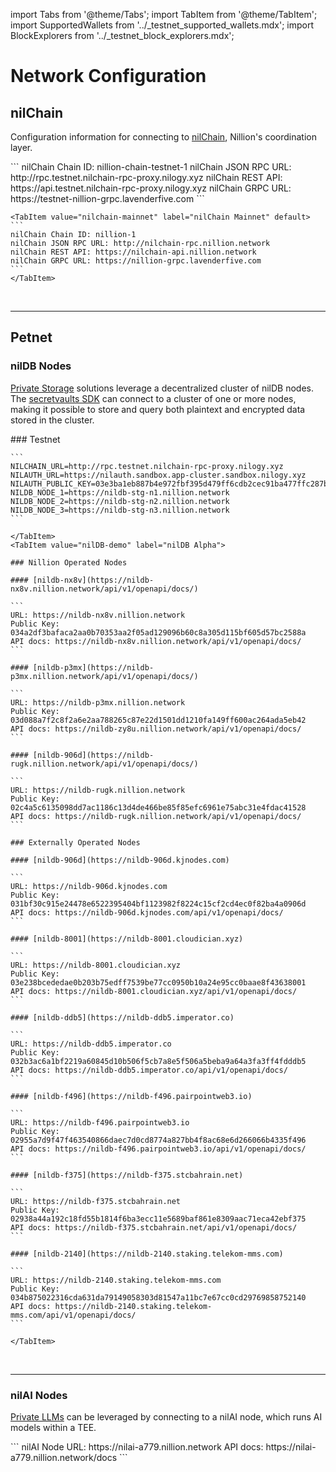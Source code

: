 import Tabs from '@theme/Tabs';
import TabItem from '@theme/TabItem';
import SupportedWallets from '../\_testnet_supported_wallets.mdx';
import BlockExplorers from '../\_testnet_block_explorers.mdx';

# Network Configuration

## nilChain

Configuration information for connecting to [nilChain](https://github.com/NillionNetwork/nilchain), Nillion's coordination layer.

<Tabs>
    <TabItem value="nilchain-testnet" label="nilChain Testnet" default>
    ```
    nilChain Chain ID: nillion-chain-testnet-1
    nilChain JSON RPC URL: http://rpc.testnet.nilchain-rpc-proxy.nilogy.xyz
    nilChain REST API: https://api.testnet.nilchain-rpc-proxy.nilogy.xyz
    nilChain GRPC URL: https://testnet-nillion-grpc.lavenderfive.com
    ```
    </TabItem>

    <TabItem value="nilchain-mainnet" label="nilChain Mainnet" default>
    ```
    nilChain Chain ID: nillion-1
    nilChain JSON RPC URL: http://nilchain-rpc.nillion.network
    nilChain REST API: https://nilchain-api.nillion.network
    nilChain GRPC URL: https://nillion-grpc.lavenderfive.com
    ```
    </TabItem>

</Tabs>
<br/>

---

## Petnet

### nilDB Nodes

[Private Storage](/build/private-storage/overview) solutions leverage a decentralized cluster of nilDB nodes. The [secretvaults SDK](/build/private-storage/secretvaults) can connect to a cluster of one or more nodes, making it possible to store and query both plaintext and encrypted data stored in the cluster.

<Tabs>
    <TabItem value="nilDB-update" label="nilDB Testnet" default>
    ### Testnet

    ```
    NILCHAIN_URL=http://rpc.testnet.nilchain-rpc-proxy.nilogy.xyz
    NILAUTH_URL=https://nilauth.sandbox.app-cluster.sandbox.nilogy.xyz
    NILAUTH_PUBLIC_KEY=03e3ba1eb887b4e972fbf395d479ff6cdb2cec91ba477ffc287b2b9cb5ec2161aa
    NILDB_NODE_1=https://nildb-stg-n1.nillion.network
    NILDB_NODE_2=https://nildb-stg-n2.nillion.network
    NILDB_NODE_3=https://nildb-stg-n3.nillion.network
    ```

    </TabItem>
    <TabItem value="nilDB-demo" label="nilDB Alpha">

    ### Nillion Operated Nodes

    #### [nildb-nx8v](https://nildb-nx8v.nillion.network/api/v1/openapi/docs/)

    ```
    URL: https://nildb-nx8v.nillion.network
    Public Key: 034a2df3bafaca2aa0b70353aa2f05ad129096b60c8a305d115bf605d57bc2588a
    API docs: https://nildb-nx8v.nillion.network/api/v1/openapi/docs/
    ```

    #### [nildb-p3mx](https://nildb-p3mx.nillion.network/api/v1/openapi/docs/)

    ```
    URL: https://nildb-p3mx.nillion.network
    Public Key: 03d088a7f2c8f2a6e2aa788265c87e22d1501dd1210fa149ff600ac264ada5eb42
    API docs: https://nildb-zy8u.nillion.network/api/v1/openapi/docs/
    ```

    #### [nildb-906d](https://nildb-rugk.nillion.network/api/v1/openapi/docs/)

    ```
    URL: https://nildb-rugk.nillion.network
    Public Key: 02c4a5c6135098dd7ac1186c13d4de466be85f85efc6961e75abc31e4fdac41528
    API docs: https://nildb-rugk.nillion.network/api/v1/openapi/docs/
    ```

    ### Externally Operated Nodes

    #### [nildb-906d](https://nildb-906d.kjnodes.com)

    ```
    URL: https://nildb-906d.kjnodes.com
    Public Key: 031bf30c915e24478e6522395404bf1123982f8224c15cf2cd4ec0f82ba4a0906d
    API docs: https://nildb-906d.kjnodes.com/api/v1/openapi/docs/
    ```

    #### [nildb-8001](https://nildb-8001.cloudician.xyz)

    ```
    URL: https://nildb-8001.cloudician.xyz
    Public Key: 03e238bcededae0b203b75edff7539be77cc0950b10a24e95cc0baae8f43638001
    API docs: https://nildb-8001.cloudician.xyz/api/v1/openapi/docs/
    ```

    #### [nildb-ddb5](https://nildb-ddb5.imperator.co)

    ```
    URL: https://nildb-ddb5.imperator.co
    Public Key: 032b3ac6a1bf2219a60845d10b506f5cb7a8e5f506a5beba9a64a3fa3ff4fdddb5
    API docs: https://nildb-ddb5.imperator.co/api/v1/openapi/docs/
    ```

    #### [nildb-f496](https://nildb-f496.pairpointweb3.io)

    ```
    URL: https://nildb-f496.pairpointweb3.io
    Public Key: 02955a7d9f47f463540866daec7d0cd8774a827bb4f8ac68e6d266066b4335f496
    API docs: https://nildb-f496.pairpointweb3.io/api/v1/openapi/docs/
    ```

    #### [nildb-f375](https://nildb-f375.stcbahrain.net)

    ```
    URL: https://nildb-f375.stcbahrain.net
    Public Key: 02938a44a192c18fd55b1814f6ba3ecc11e5689baf861e8309aac71eca42ebf375
    API docs: https://nildb-f375.stcbahrain.net/api/v1/openapi/docs/
    ```

    #### [nildb-2140](https://nildb-2140.staking.telekom-mms.com)

    ```
    URL: https://nildb-2140.staking.telekom-mms.com
    Public Key: 034b875022316cda631da79149058303d81547a11bc7e67cc0cd29769858752140
    API docs: https://nildb-2140.staking.telekom-mms.com/api/v1/openapi/docs/
    ```

    </TabItem>

</Tabs>
<br/>

---

### nilAI Nodes

[Private LLMs](/build/private-llms/overview) can be leveraged by connecting to a nilAI node, which runs AI models within a TEE.

<Tabs>
    <TabItem value="nilAI-testnet" label="nilAI Alpha" default>
       ```
       nilAI Node URL: https://nilai-a779.nillion.network
       API docs: https://nilai-a779.nillion.network/docs
       ```
    </TabItem>

</Tabs>
<br/>
